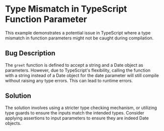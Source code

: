 # Type Mismatch in TypeScript Function Parameter
This example demonstrates a potential issue in TypeScript where a type mismatch in function parameters might not be caught during compilation.

## Bug Description
The `greet` function is defined to accept a string and a Date object as parameters. However, due to TypeScript's flexibility, calling the function with a string instead of a Date object for the date parameter will still compile without raising any type errors. This can lead to runtime errors.

## Solution
The solution involves using a stricter type checking mechanism, or utilizing type guards to ensure the inputs match the intended types. Consider applying assertions to input parameters to ensure they are indeed Date objects.